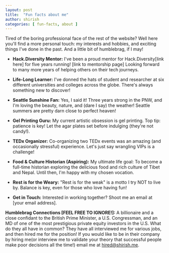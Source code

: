 ```yaml
---
layout: post
title:  "Fun facts about me"
author: shirish
categories: [ fun-facts, about ]
---
```


Tired of the boring professional face of the rest of the website? Well here you'll find a more personal touch: my interests and hobbies, and exciting things I've done in the past. And a little bit of humblebrag, if I may!

* **Hack.Diversity Mentor:**  I've been a proud mentor for Hack.Diversity[link here] for five years running!  [link to mentorship page]  Looking forward to many more years of helping others on their tech journeys.

* **Life-Long Learner:** I've donned the hats of student and researcher at six different universities and colleges across the globe. There's always something new to discover!

* **Seattle Sunshine Fan:**  Yes, I said it! Three years strong in the PNW, and I'm loving the beauty, nature, and (dare I say) the weather! Seattle summers are pretty darn close to perfect heaven!

* **Gel Printing Guru:**  My current artistic obsession is gel printing.  Top tip: patience is key!  Let the agar plates set before indulging (they're not candy!).

* **TEDx Organizer:**  Co-organizing two TEDx events was an amazing (and occasionally stressful) experience.  Let's just say wrangling VIPs is a challenge!

* **Food & Culture Historian (Aspiring):**  My ultimate life goal: To become a full-time historian exploring the delicious food and rich culture of Tibet and Nepal. Until then, I'm happy with my chosen vocation.

* **Rest is for the Weary:**  "Rest is for the weak" is a motto I try NOT to live by.  Balance is key, even for those who love having fun! 

* **Get in Touch:**  Interested in working together?  Shoot me an email at [your email address].

**Humblebrag Connections [FEEL FREE TO IGNORE!]:** A billionaire and a close confidant to the British Prime Minister, a U.S. Congressman, and an MD of one of the most prestigious private equity investors in the U.S. What do they all have in common? They have all interviewed me for various jobs, and then hired me for the position! If you would like to be in their company by hiring me(or interview me to validate your theory that successful people make poor decisions all the time!) email me at <a href="mailto:hired@shirish.me">hired@shirish.me</a>.